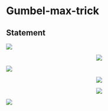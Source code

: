 # Gumbel-max-trick

## Statement

<img src="https://render.githubusercontent.com/render/math?math=\text{Assume that}\ \alpha_1, \alpha_2 ... \alpha_k\ \text{satisfy}\ \sum_k{\alpha_k} = 1.\ \text{Define}">
<p align="center"><img src="https://render.githubusercontent.com/render/math?math=Z = \arg\max_k\{{\log{\alpha_k}%2BG_k}\}"></p>
<img src="https://render.githubusercontent.com/render/math?math=\text{where}\ G_k, ..., G_n\ \text{i.i.d.}\ \sim\ Gumbel(0,1),\ \text{whose PDF and CDF are defined as}">
<p align="center"><img src="https://render.githubusercontent.com/render/math?math=f(x) = e^{-(x%2Be^{-x})}"></p>
<p align="center"><img src="https://render.githubusercontent.com/render/math?math=F(x) = e^{-e^{-x}}"></p>
<img src="https://render.githubusercontent.com/render/math?math=\text{.\ Then}\ \Bbb{P}(Z=k)=\alpha_k">


<!-- $$
\text{Assume that}\ \alpha_1, \alpha_2 ... \alpha_k\ \text{satisfy}\ \sum_k{\alpha_k} = 1.\ \text{Define}\\
Z = \arg\max_k\{{\log{\alpha_k}+G_k}\}\\
\text{where}\ G_1, ..., G_n\ \text{i.i.d.}\ \sim\ Gumbel(0,1),\ \text{whose PDF and CDF are defined as}\\
f(x) = e^{-(xe^{-x})}\\
F(x) = e^{-e^{-x}}
.\ \text{Then}\ \Bbb{P}(Z=k)=\alpha_k
$$ -->

